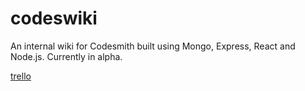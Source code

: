 # codeswiki
An internal wiki for Codesmith built using Mongo, Express, React and Node.js.
Currently in alpha.

[trello](https://trello.com/b/biju7JIE/codeswiki)
